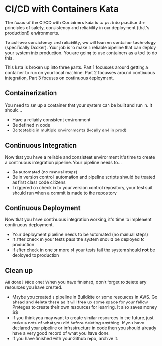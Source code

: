 # CI/CD with Containers Kata

The focus of the CI/CD with Containers kata is to put into practice the principles of safety, consistency and reliability in our deployment (that's production!) environments. 

To achieve consistency and reliability, we will lean on container technology (specifically Docker). Your job is to make a reliable pipeline that can deploy your system into production. You are going to use containers as a tool to do this. 

This kata is broken up into three parts. Part 1 focusses around getting a container to run on your local machine. Part 2 focusses around continuous integration, Part 3 focuses on continuous deployment. 

## Containerization

You need to set up a container that your system can be built and run in. It should...

* Have a reliably consistent environment
* Be defined in code
* Be testable in multiple environments (locally and in prod)

## Continuous Integration 

Now that you have a reliable and consistent environment it's time to create a continuous integration pipeline. Your pipeline needs to...

* Be automated (no manual steps)
* Be in version control, automation and pipeline scripts should be treated as first class code citizens
* Triggered on check in to your version control repository, your test suit should run when a commit is made to the repository  

## Continuous Deployment

Now that you have continuous integration working, it's time to implement continuous deployment. 

* Your deployment pipeline needs to be automated (no manual steps)
* If after check in your tests pass the system should be deployed to production
* If after check in one or more of your tests fail the system should **not** be deployed to production

## Clean up
All done? Nice one! When you have finished, don't forget to delete any resources you have created.  

* Maybe you created a pipeline in Buildkite or some resources in AWS. Go ahead and delete these as it will free up some space for your fellow Proteges to create their own resources for learning. It also saves money $$ 
* If you think you may want to create similar resources in the future, just make a note of what you did before deleting anything. If you have declared your pipeline or infrastructure in code then you should already have a very good record of what you have done. 
* If you have finished with your Github repo, archive it.  
